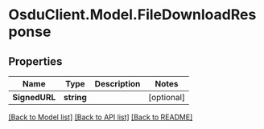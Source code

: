 # OsduClient.Model.FileDownloadResponse
## Properties

Name | Type | Description | Notes
------------ | ------------- | ------------- | -------------
**SignedURL** | **string** |  | [optional] 

[[Back to Model list]](../README.md#documentation-for-models) [[Back to API list]](../README.md#documentation-for-api-endpoints) [[Back to README]](../README.md)

